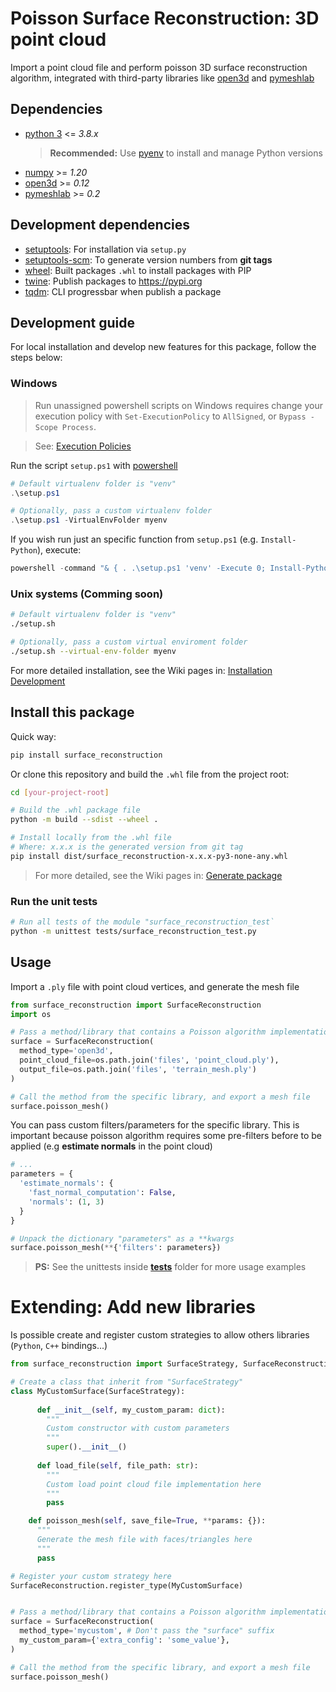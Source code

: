 # Poisson Surface Reconstruction: 3D point cloud

Import a point cloud file and perform poisson 3D surface reconstruction algorithm, 
integrated with third-party libraries like [open3d](http://www.open3d.org/docs/release/tutorial/geometry/surface_reconstruction.html?highlight=surface%20reconstruction#Poisson-surface-reconstruction) and [pymeshlab](https://github.com/cnr-isti-vclab/PyMeshLab)


## Dependencies

- [python 3](https://www.python.org/downloads/) <= *3.8.x*
  > **Recommended:** Use [pyenv](https://github.com/pyenv/pyenv) to install and manage Python versions
- [numpy](https://numpy.org) >= *1.20*
- [open3d](http://www.open3d.org) >= *0.12*
- [pymeshlab](https://github.com/cnr-isti-vclab/PyMeshLab) >= *0.2*


## Development dependencies

- [setuptools](https://pypi.org/project/setuptools): For installation via `setup.py`
- [setuptools-scm](https://pypi.org/project/setuptools-scm): To generate version numbers from **git tags**
- [wheel](https://pypi.org/project/wheel/): Built packages `.whl` to install packages with PIP 
- [twine](https://pypi.org/project/twine): Publish packages to https://pypi.org
- [tqdm](https://pypi.org/project/tqdm): CLI progressbar when publish a package

## Development guide

For local installation and develop new features for this package, follow the steps below:


### Windows

> Run unassigned powershell scripts on Windows requires change your execution policy with `Set-ExecutionPolicy` to `AllSigned`, or `Bypass -Scope Process`. 

>See: [Execution Policies](https://docs.microsoft.com/pt-br/powershell/module/microsoft.powershell.core/about/about_execution_policies?view=powershell-7.1)

Run the script `setup.ps1` with [powershell](https://docs.microsoft.com/pt-pt/powershell/scripting/overview?view=powershell-7.1)

```powershell
# Default virtualenv folder is "venv"
.\setup.ps1

# Optionally, pass a custom virtualenv folder
.\setup.ps1 -VirtualEnvFolder myenv
```

If you wish run just an specific function from `setup.ps1` (e.g. `Install-Python`), execute:

```powershell
powershell -command "& { . .\setup.ps1 'venv' -Execute 0; Install-Python }"
```

### Unix systems (Comming soon)

```bash
# Default virtualenv folder is "venv"
./setup.sh

# Optionally, pass a custom virtual enviroment folder
./setup.sh --virtual-env-folder myenv
```

For more detailed installation, see the Wiki pages in: [Installation Development](https://github.com/mfdeveloper/surface_reconstruction_python/wiki/Installation-Details)

## Install this package

Quick way:

```bash
pip install surface_reconstruction
```

Or clone this repository and build the `.whl` file from the project root:

```bash
cd [your-project-root]

# Build the .whl package file
python -m build --sdist --wheel .

# Install locally from the .whl file
# Where: x.x.x is the generated version from git tag
pip install dist/surface_reconstruction-x.x.x-py3-none-any.whl
```
> For more detailed, see the Wiki pages in: [Generate package](https://github.com/mfdeveloper/surface_reconstruction_python/wiki/Generate-package)


### Run the unit tests

```bash
# Run all tests of the module "surface_reconstruction_test`
python -m unittest tests/surface_reconstruction_test.py
```

## Usage

Import a `.ply` file with point cloud vertices, and generate the mesh file

```python
from surface_reconstruction import SurfaceReconstruction
import os

# Pass a method/library that contains a Poisson algorithm implementation
surface = SurfaceReconstruction(
  method_type='open3d',
  point_cloud_file=os.path.join('files', 'point_cloud.ply'),
  output_file=os.path.join('files', 'terrain_mesh.ply')
)

# Call the method from the specific library, and export a mesh file
surface.poisson_mesh()
```

You can pass custom filters/parameters for the specific library. This is important because 
poisson algorithm requires some pre-filters before to be applied (e.g **estimate normals** in the point cloud)

```python
# ...
parameters = {
  'estimate_normals': {
    'fast_normal_computation': False,
    'normals': (1, 3)
  }
}

# Unpack the dictionary "parameters" as a **kwargs
surface.poisson_mesh(**{'filters': parameters})
```
> **PS:** See the unittests inside **[tests](./tests)** folder for more usage examples

# Extending: Add new libraries

Is possible create and register custom strategies to allow others libraries (`Python`, `C++` bindings...)

```python
from surface_reconstruction import SurfaceStrategy, SurfaceReconstruction 

# Create a class that inherit from "SurfaceStrategy"
class MyCustomSurface(SurfaceStrategy):
  
      def __init__(self, my_custom_param: dict):
        """
        Custom constructor with custom parameters
        """
        super().__init__()
  
      def load_file(self, file_path: str):
        """
        Custom load point cloud file implementation here
        """
        pass

    def poisson_mesh(self, save_file=True, **params: {}):
      """
      Generate the mesh file with faces/triangles here
      """
      pass

# Register your custom strategy here
SurfaceReconstruction.register_type(MyCustomSurface)


# Pass a method/library that contains a Poisson algorithm implementation
surface = SurfaceReconstruction(
  method_type='mycustom', # Don't pass the "surface" suffix
  my_custom_param={'extra_config': 'some_value'},
)

# Call the method from the specific library, and export a mesh file
surface.poisson_mesh()
```